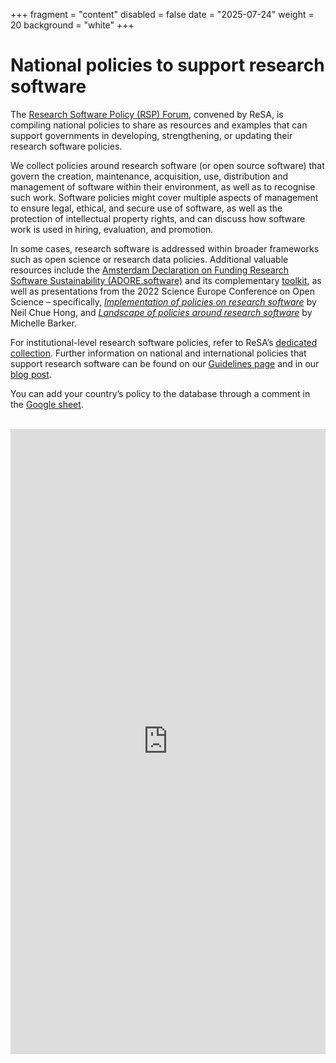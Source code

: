 +++
fragment = "content"
disabled = false
date = "2025-07-24"
weight = 20
background = "white"
+++

# National policies to support research software

The [Research Software Policy (RSP) Forum](https://www.researchsoft.org/rsp-forum/), convened by ReSA, is compiling national policies to share as resources and examples that can support governments in developing, strengthening, or updating their research software policies.

We collect policies around research software (or open source software) that govern the creation, maintenance, acquisition, use, distribution and management of software within their environment, as well as to recognise such work. Software policies might cover multiple aspects of management to ensure legal, ethical, and secure use of software, as well as the protection of intellectual property rights, and can discuss how software work is used in hiring, evaluation, and promotion.

In some cases, research software is addressed within broader frameworks such as open science or research data policies. Additional valuable resources include the [Amsterdam Declaration on Funding Research Software Sustainability (ADORE.software)](https://doi.org/10.5281/zenodo.13735888) and its complementary [toolkit](https://doi.org/10.5281/zenodo.15345286), as well as presentations from the 2022 Science Europe Conference on Open Science – specifically, [_Implementation of policies on research software_](https://docs.google.com/presentation/d/1OTIJf0Ub70LWTv-ZLeuGK2YqkTuMhWlCiqzEcxFUadE/edit#slide=id.p) by Neil Chue Hong, and [_Landscape of policies around research software_](https://tinyurl.com/se-software) by Michelle Barker.

For institutional-level research software policies, refer to ReSA’s [dedicated collection](https://www.researchsoft.org/institutional-policies/). Further information on national and international policies that support research software can be found on our [Guidelines page](https://www.researchsoft.org/guidelines/) and in our [blog post](https://www.researchsoft.org/blog/2021-12/). 

You can add your country’s policy to the database through a comment in the [Google sheet](https://docs.google.com/spreadsheets/d/1zhhLqXIPNzirRVaHTxYy_859sCDEPob0TAl4HA6alAs/edit?gid=0#gid=0). 

<br>
<iframe src="https://docs.google.com/spreadsheets/d/e/2PACX-1vSnQMT5oF8X1TPrqG9e-h33JM31MqIpGL1smUhTfybdYH46N7VIFB-MG1G7sdmRQE3dCGc91ZYHzOqI/pubhtml?widget=true&amp;headers=false" frameborder="0" height="1000" width="100%"></iframe> 

<br>


